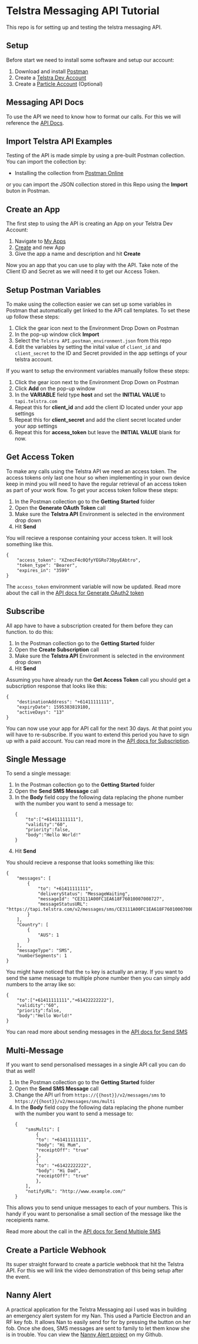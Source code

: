 # Telstra Messaging API Tutorial
 This repo is for setting up and testing the telstra messaging API.

 ## Setup
 Before start we need to install some software and setup our account:
 1. Download and install [Postman](https://www.postman.com/downloads/)
 2. Create a [Telstra Dev Account](https://dev.telstra.com/)
 3. Create a [Particle Account](https://login.particle.io/signup?redirect=https%3A%2F%2Fwww.particle.io%2F) (Optional)

 ## Messaging API Docs
 To use the API we need to know how to format our calls. For this we will reference the [API Docs](https://dev.telstra.com/content/messaging-api#section/Introduction).

## Import Telstra API Examples
Testing of the API is made simple by using a pre-built Postman collection. You can import the collection by:
- Installing the collection from [Postman Online](https://app.getpostman.com/run-collection/44f2a97ae4c9689ce53e#?env%5BMessaging%20API%20Environment%5D=W3sidmFsdWUiOiJ0YXBpLnRlbHN0cmEuY29tIiwia2V5IjoiaG9zdCIsImVuYWJsZWQiOnRydWV9LHsidmFsdWUiOiIiLCJrZXkiOiJjbGllbnRfaWQiLCJlbmFibGVkIjp0cnVlfSx7InZhbHVlIjoiIiwia2V5IjoiY2xpZW50X3NlY3JldCIsImVuYWJsZWQiOnRydWV9LHsidmFsdWUiOm51bGwsImtleSI6ImFjY2Vzc190b2tlbiIsImVuYWJsZWQiOnRydWV9LHsidmFsdWUiOiIiLCJrZXkiOiJtZXNzYWdlX2lkIiwiZW5hYmxlZCI6dHJ1ZX1d)

or you can import the JSON collection stored in this Repo using the **Import** buton in Postman.
## Create an App
The first step to using the API is creating an App on your Telstra Dev Account:
1. Navigate to [My Apps](https://dev.telstra.com/user/me/apps)
2. [Create](https://dev.telstra.com/user/20431/add-app) and new App
3. Give the app a name and description and hit **Create**

Now you an app that you can use to play with the API. Take note of the Client ID and Secret as we will need it to get our Access Token.

## Setup Postman Variables
To make using the collection easier we can set up some variables in Postman that automatically get linked to the API call templates. To set these up follow these steps:
1. Click the gear icon next to the Environment Drop Down on Postman
2. In the pop-up window click **Import**
3. Select the `Telstra API.postman_environment.json` from this repo
4. Edit the variables by setting the inital value of `client_id` and `client_secret` to the ID and Secret provided in the app settings of your telstra account.

If you want to setup the environment variables manually follow these steps:
1. Click the gear icon next to the Environment Drop Down on Postman
2. Click **Add** on the pop-up window
3. In the **VARIABLE** field type **host** and set the **INITIAL VALUE** to `tapi.telstra.com`
4. Repeat this for **client_id** and add the client ID located under your app settings
5. Repeat this for **client_secret** and add the client secret located under your app settings
6. Repeat this for **access_token** but leave the **INITIAL VALUE** blank for now.

## Get Access Token
To make any calls using the Telstra API we need an access token. The access tokens only last one hour so when implementing in your own device keep in mind you will need to have the regular retrieval of an access token as part of your work flow. To get your access token follow these steps:
1. In the Postman collection go to the **Getting Started** folder
2. Open the **Generate OAuth Token** call
3. Make sure the **Telstra API** Environment is selected in the environment drop down
4. Hit **Send**

You will recieve a response containing your access token. It will look something like this.
```
{
    "access_token": "XZnecF4c0QfyYEGRo730pyEAbtro",
    "token_type": "Bearer",
    "expires_in": "3599"
}
```
The `access_token` environment variable will now be updated. Read more about the call in the [API docs for Generate OAuth2 token](https://dev.telstra.com/content/messaging-api#operation/authToken)

## Subscribe
All app have to have a subscription created for them before they can function. to do this:
1. In the Postman collection go to the **Getting Started** folder
2. Open the **Create Subscription** call
3. Make sure the **Telstra API** Environment is selected in the environment drop down
4. Hit **Send**

Assuming you have already run the **Get Access Token** call you should get a subscription response that looks like this:
```
{
    "destinationAddress": "+61411111111",
    "expiryDate": 1595383819180,
    "activeDays": "13"
}
```
You can now use your app for API call for the next 30 days. At that point you will have to re-subscribe. If you want to extend this period you have to sign up with a paid account. You can read more in the [API docs for Subscription](https://dev.telstra.com/content/messaging-api#operation/createSubscription).
## Single Message
To send a single message:
1. In the Postman collection go to the **Getting Started** folder
2. Open the **Send SMS Message** call
3. In the **Body** field copy the following data replacing the phone number with the number you want to send a message to:
    ```
    {
        "to":["+61411111111"],
        "validity":"60",
        "priority":false,
        "body":"Hello World!"
    }
    ```
4. Hit **Send**

You should recieve a response that looks something like this:
```
{
    "messages": [
        {
            "to": "+61411111111",
            "deliveryStatus": "MessageWaiting",
            "messageId": "CE3111A00FC1EA618F76010007008727",
            "messageStatusURL": "https://tapi.telstra.com/v2/messages/sms/CE3111A00FC1EA618F76010007008727/status"
        }
    ],
    "Country": [
        {
            "AUS": 1
        }
    ],
    "messageType": "SMS",
    "numberSegments": 1
}
```
You might have noticed that the `to` key is actually an array. If you want to send the same message to multiple phone number then you can simply add numbers to the array like so:
```
{
    "to":["+61411111111","+61422222222"],
    "validity":"60",
    "priority":false,
    "body":"Hello World!"
}

```
You can read more about sending messages in the [API docs for Send SMS](https://dev.telstra.com/content/messaging-api#operation/sendSms)

## Multi-Message
If you want to send personalised messages in a single API call you can do that as well!
1. In the Postman collection go to the **Getting Started** folder
2. Open the **Send SMS Message** call
3. Change the API url from `https://{{host}}/v2/messages/sms` to `https://{{host}}/v2/messages/sms/multi`
4. In the **Body** field copy the following data replacing the phone number with the number you want to send a message to:
    ```
    {
        "smsMulti": [
            {
            "to": "+61411111111",
            "body": "Hi Mum",
            "receiptOff": "true"
            },
            {
            "to": "+61422222222",
            "body": "Hi Dad",
            "receiptOff": "true"
            },
        ],
        "notifyURL": "http://www.example.com/"
    }
    ```
This allows you to send unique messages to each of your numbers. This is handy if you want to personalise a small section of the message like the receipients name.

Read more about the call in the [API docs for Send Multiple SMS](https://dev.telstra.com/content/messaging-api#operation/sendMultipleSms)
## Create a Particle Webhook
Its super straight forward to create a particle webhook that hit the Telstra API. For this we will link the video demonstration of this being setup after the event.

## Nanny Alert
A practical application for the Telstra Messaging api I used was in building an emergency alert system for my Nan. This used a Particle Electron and an RF key fob. It allows Nan to easily send for for by pressing the button on her fob. Once she does, SMS messages are sent to family to let them know she is in trouble. You can view the [Nanny Alert project](https://github.com/saphieng/nanny-alert) on my Github.

